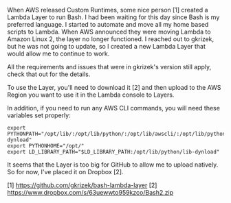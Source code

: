 When AWS released Custom Runtimes, some nice person [1] created a Lambda Layer to run Bash. I had been waiting for this day since Bash is my preferred language.
I started to automate and move all my home based scripts to Lambda.
When AWS announced they were moving Lambda to Amazon Linux 2, the layer no longer functioned.
I reached out to gkrizek, but he was not going to update, so I created a new Lambda Layer that would allow me to continue to work.

All the requirements and issues that were in gkrizek's version still apply, check that out for the details.

To use the Layer, you'll need to download it [2] and then upload to the AWS Region you want to use it in the Lambda console to Layers.

In addition, if you need to run any AWS CLI commands, you will need these variables set properly:

    export PYTHONPATH="/opt/lib/:/opt/lib/python/:/opt/lib/awscli/:/opt/lib/python/lib-dynload"
    export PYTHONHOME="/opt/"
    export LD_LIBRARY_PATH="$LD_LIBRARY_PATH:/opt/lib/python/lib-dynload"

It seems that the Layer is too big for GitHub to allow me to upload natively. So for now, I've placed it on Dropbox [2].

[1] https://github.com/gkrizek/bash-lambda-layer
[2] https://www.dropbox.com/s/63uewwto959kzco/Bash2.zip
